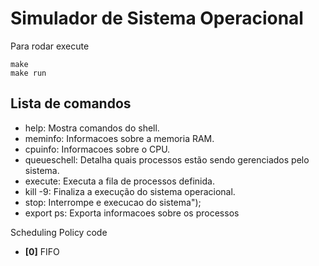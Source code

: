 # Simulador de Sistema Operacional

Para rodar execute 
```
make
make run
```

## Lista de comandos
- help:   Mostra comandos do shell.
- meminfo:    Informacoes sobre a memoria RAM.
- cpuinfo:    Informacoes sobre o CPU.
- queueschell:    Detalha quais processos estão sendo gerenciados pelo sistema.
- execute:    Executa a fila de processos definida.
- kill -9:    Finaliza a execução do sistema operacional.
- stop:       Interrompe e execucao do sistema");
- export ps:  Exporta informacoes sobre os processos

Scheduling Policy code
- **[0]** FIFO
